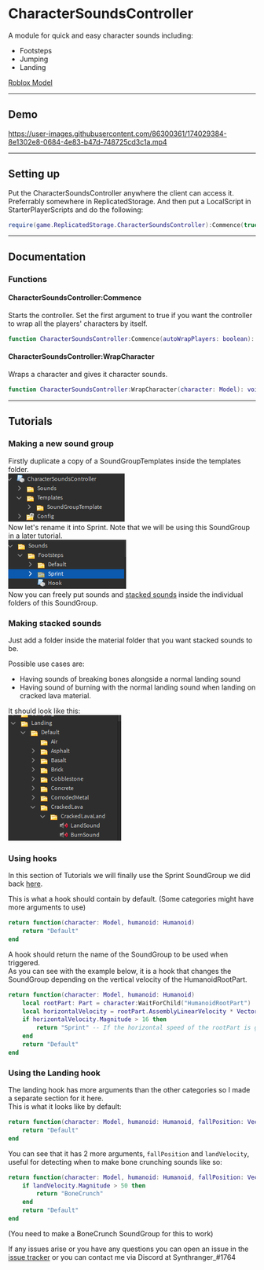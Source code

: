 # CharacterSoundsController
A module for quick and easy character sounds including:
- Footsteps
- Jumping
- Landing

[Roblox Model](https://www.roblox.com/library/9925561505/CharacterSoundsController)

---
## Demo
https://user-images.githubusercontent.com/86300361/174029384-8e1302e8-0684-4e83-b47d-748725cd3c1a.mp4

---
## Setting up
Put the CharacterSoundsController anywhere the client can access it.
Preferrably somewhere in ReplicatedStorage.
And then put a LocalScript in StarterPlayerScripts and do the following:
```lua
require(game.ReplicatedStorage.CharacterSoundsController):Commence(true)
```
---
## Documentation
### Functions <br>
#### CharacterSoundsController:Commence
Starts the controller. Set the first argument to true if you want the controller to wrap all the players' characters by itself.
```lua
function CharacterSoundsController:Commence(autoWrapPlayers: boolean): CharacterSoundsController
```

#### CharacterSoundsController:WrapCharacter
Wraps a character and gives it character sounds.
```lua
function CharacterSoundsController:WrapCharacter(character: Model): void
```
---
## Tutorials

### Making a new sound group
Firstly duplicate a copy of a SoundGroupTemplates inside the templates folder. <br>
![image](assets/SoundGroupTemplate.PNG) <br>
Now let's rename it into Sprint. Note that we will be using this SoundGroup in a later tutorial. <br>
![image](assets/SprintFolderCreated.PNG) <br>
Now you can freely put sounds and [stacked sounds](https://github.com/Synthranger/CharacterSoundsController#making-stacked-sounds) inside the individual folders of this SoundGroup.

### Making stacked sounds
Just add a folder inside the material folder that you want stacked sounds to be. <br>

Possible use cases are:
- Having sounds of breaking bones alongside a normal landing sound
- Having sound of burning with the normal landing sound when landing on cracked lava material.

It should look like this: <br>
![image](assets/StackedSounds.PNG)

### Using hooks
In this section of Tutorials we will finally use the Sprint SoundGroup we did back [here](https://github.com/Synthranger/CharacterSoundsController#making-a-new-sound-group). <br>

This is what a hook should contain by default. (Some categories might have more arguments to use)
```lua
return function(character: Model, humanoid: Humanoid)
	return "Default"
end
```
A hook should return the name of the SoundGroup to be used when triggered. <br>
As you can see with the example below, it is a hook that changes the SoundGroup depending on the vertical velocity of the HumanoidRootPart.
```lua
return function(character: Model, humanoid: Humanoid)
	local rootPart: Part = character:WaitForChild("HumanoidRootPart")
	local horizontalVelocity = rootPart.AssemblyLinearVelocity * Vector3.new(1, 0, 1)
	if horizontalVelocity.Magnitude > 16 then
		return "Sprint" -- If the horizontal speed of the rootPart is greater than 16 Studs per second it will return Sprint
	end
	return "Default"
end
```

### Using the Landing hook 
The landing hook has more arguments than the other categories so I made a separate section for it here. <br>
This is what it looks like by default:
```lua
return function(character: Model, humanoid: Humanoid, fallPosition: Vector3, landVelocity: Vector3)
	return "Default"
end
```
You can see that it has 2 more arguments, `fallPosition` and `landVelocity`, useful for detecting when to make bone crunching sounds like so:
```lua
return function(character: Model, humanoid: Humanoid, fallPosition: Vector3, landVelocity: Vector3)
	if landVelocity.Magnitude > 50 then
		return "BoneCrunch"
	end
	return "Default"
end
```
(You need to make a BoneCrunch SoundGroup for this to work)

If any issues arise or you have any questions you can open an issue in the [issue tracker](https://github.com/Synthranger/CharacterSoundsController/issues) or you can contact me via Discord at Synthranger_#1764